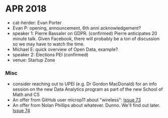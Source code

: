 
# APR 2018

- cat-herder: Evan Porter
- Evan P: opening, announcement, 6th anni acknowledgement?
- speaker 1: Pierre Bassaler on GDPR. (confirmed) Pierre anticipates 20 minute talk. Given Facebook, there will probably be a ton of discussion so we may have to watch the time.
- Michael E: quick overview of Open Data, example? 
- speaker 2: Elections PEI (confirmed) 
- venue: Startup Zone 

### Misc

* consider reaching out to UPEI (e.g. Dr Gordon MacDonald) for an info session on the new Data Analytics program as part of the new School of Math and CS
* An offer from GitHub user microp11 about "wireless": [Issue 73](https://github.com/peidevs/Event_Resources/issues/73)
* An offer from Nolan Phillips about whatever. Dunno. We'll find out later. [Issue 74](https://github.com/peidevs/Event_Resources/issues/74)
